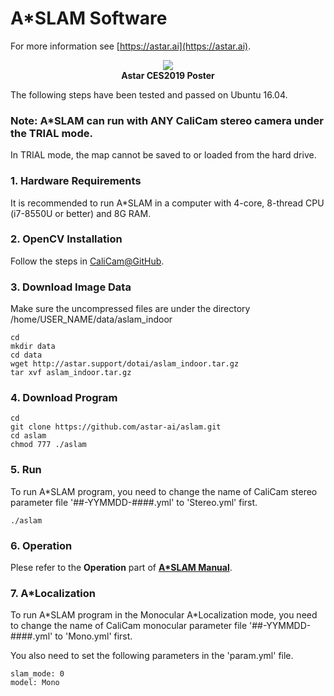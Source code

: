 # A\*SLAM Software

For more information see
[https://astar.ai](https://astar.ai).

<p align="center">
  <img src="http://astar.support/dotai/Astar_CES2019_Poster_1.png"><br>
  <b>Astar CES2019 Poster</b>
</p>

The following steps have been tested and passed on Ubuntu 16.04.

### Note: A\*SLAM can run with ANY CaliCam stereo camera under the TRIAL mode.

In TRIAL mode, the map cannot be saved to or loaded from the hard drive.

### 1. Hardware Requirements

It is recommended to run A\*SLAM in a computer with 4-core, 8-thread CPU (i7-8550U or better) and 8G RAM.

### 2. OpenCV Installation

Follow the steps in [CaliCam@GitHub](https://github.com/astar-ai/calicam).

### 3. Download Image Data

Make sure the uncompressed files are under the directory  /home/USER_NAME/data/aslam_indoor

	cd
	mkdir data
	cd data
	wget http://astar.support/dotai/aslam_indoor.tar.gz
	tar xvf aslam_indoor.tar.gz

### 4. Download Program

	cd
	git clone https://github.com/astar-ai/aslam.git
	cd aslam
	chmod 777 ./aslam

### 5. Run

To run A\*SLAM program, you need to change the name of CaliCam stereo parameter file '##-YYMMDD-####.yml' to 'Stereo.yml' first.

	./aslam

### 6. Operation

Plese refer to the **Operation** part of [**A\*SLAM Manual**](https://drive.google.com/open?id=1T_PiYxxNShu9rh6vtca9-kar4itFgyLR0am5_G2h0-s).

### 7. A\*Localization

To run A\*SLAM program in the Monocular A\*Localization mode, you need to change the name of CaliCam monocular parameter file '##-YYMMDD-####.yml' to 'Mono.yml' first.

You also need to set the following parameters in the 'param.yml' file.

	slam_mode: 0
	model: Mono

